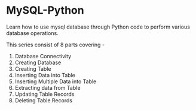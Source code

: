 # MySQL-Python
Learn how to use mysql database through Python code to perform various database operations.

This series consist of 8 parts covering -

1) Database Connectivity 
2) Creating Database 
3) Creating Table 
4) Inserting Data into Table 
5) Inserting Multiple Data into Table 
6) Extracting data from Table ​ 
7) Updating Table Records  
8) Deleting Table Records 
